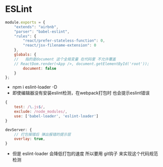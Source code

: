 # ESLint 

```javascript
module.exports = {
	"extends": "airbnb",
    "parser": "babel-eslint",
    "rules": {
        "react/prefer-stateless-function": 0,
        "react/jsx-filename-extension": 0
    },
    globals: {
    //   指的是document 这个全局变量 在代码里 不允许覆盖 
    // ReactDom.render(<App />, document.getElementById('root'));
        document: false
    }
};
```

- npm i eslint-loader -D
- 即使编辑器没有安装eslint检测，在webpack打包时  也会提示eslint错误
```javascript
{ 
    test: /\.js$/, 
    exclude: /node_modules/, 
    use: ['babel-loader', 'eslint-loader']
}

devServer: {
    // 打包报错后 弹出报错的提示层
    overlay: true,
}
```

- 但是 eslint-loader 会降低打包的速度  所以要用 git钩子  来实现这个代码规范检测